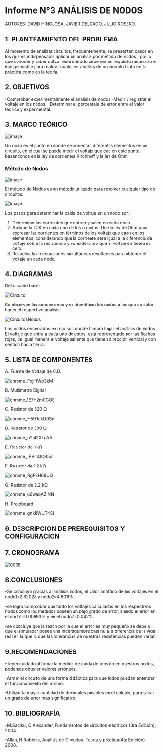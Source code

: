 # Informe N°3 ANÁLISIS DE N0D0S

AUTORES: DAVID HINOJOSA,
         JAVIER DELGADO,
         JULIO ROSERO.

## 1. PLANTEAMIENTO DEL PROBLEMA

Al momento de analizar circuitos, frecuentemente, se presentan casos en los que es indispensable aplicar un análisis por método de nodos , por lo que conocer y saber utilizar este método debe ser un requisito necesario e indispensable para realizar cualquier análisis de un circuito tanto en la práctica como en la teoría.

## 2. OBJETIVOS
-Comprobar experimentalmente el analisis de nodos
-Medir y registrar el voltaje en los nodos.
-Determinar el porcentaje de error entre el valor teorico y experimental.

## 3. MARCO TEÓRICO 
![image](https://user-images.githubusercontent.com/64505672/84841818-10b96080-b009-11ea-8c5f-862ff4ee8891.png)

Un nodo es el punto en donde se conectan diferentes elementos en un circuito, en el cual se puede medir el voltaje que cae en este punto, basándonos en la ley de corrientes Kirchhoff y la ley de Ohm.
### Método de Nodos

![image](https://user-images.githubusercontent.com/64505672/84841694-ac969c80-b008-11ea-88e9-abf614eb50b4.png)

El método de Nodos es un método utilizado para resolver cualquier tipo de circuitos.

![image](https://user-images.githubusercontent.com/64505672/84841751-db147780-b008-11ea-9d40-00c5b02e7e4f.png)

Los pasos para determinar la caida de voltaje en un nodo son:
1. Determinar las corrientes que entran y salen en cada nodo.
2. Aplique la LCK en cada uno de los n nodos. Use la ley de Ohm para expresar las corrientes en términos de los voltaje que caen en los elementos, considerando que la corriente sera igual a la diferencia de voltaje sobre la resistencia y considerando que el voltaje en tieera es cero.
3. Resuelva las n ecuaciones simultáneas resultantes para obtener el voltaje en cada nodo.

## 4. DIAGRAMAS
Del circuito base:

![Circuito](https://user-images.githubusercontent.com/66037763/84849909-0785bf00-b01c-11ea-854a-a0eaf524f16f.png)


Se observan las conecciones y se identifican los nodos a los que se debe hacer el respectivo análisis:


![CircuitosNodos](https://user-images.githubusercontent.com/66037763/84850917-8f6cc880-b01e-11ea-9627-a9fe10551303.png)


Los nodos encerrados en rojo son donde tomará lugar el análisis de nodos. El voltaje que entra a cada uno de estos, está representado por las flechas rojas, de igual manera el voltaje saliente que tienen dirección vertical y con sentido hacia tierra. 

## 5. LISTA DE COMPONENTES
A. Fuente de Voltaje de C.D.


![chrome_FxjHlWp3kM](https://user-images.githubusercontent.com/66037763/84236034-96df1f80-aabc-11ea-9159-3d2235bc315b.png)


B. Multímetro Digital

![chrome_1E7H2m0GOE](https://user-images.githubusercontent.com/66037763/84236069-a6f6ff00-aabc-11ea-90f8-49d128847e17.png)


C. Resistor de 820 Ω


![chrome_H59RekD0Sn](https://user-images.githubusercontent.com/66037763/84236097-b4ac8480-aabc-11ea-88e9-0930cd8a6151.png)


D. Resistor de 390 Ω


![chrome_nYj42XTcAA](https://user-images.githubusercontent.com/66037763/84236121-bc6c2900-aabc-11ea-9052-20d1e126c649.png)


E. Resistor de 1 kΩ


![chrome_jPVmQCB5dn](https://user-images.githubusercontent.com/66037763/84236149-cbeb7200-aabc-11ea-96d9-4b01e8f8ef81.png)


F. Resistor de 1.2 kΩ


![chrome_RgP3H68Ui2](https://user-images.githubusercontent.com/66037763/84236162-d60d7080-aabc-11ea-864d-536485900f86.png)


G. Resistor de 2.2 kΩ

![chrome_u6waqAZiNN](https://user-images.githubusercontent.com/66037763/84236192-e0c80580-aabc-11ea-9767-487481f78259.png)


H. Protoboard

![chrome_gnkRWUT4Si](https://user-images.githubusercontent.com/66037763/84236208-e9b8d700-aabc-11ea-9985-2e94ef9d6adb.png)


## 6. DESCRIPCION DE PREREQUISITOS Y CONFIGURACION

## 7. CRONOGRAMA
![0006](https://user-images.githubusercontent.com/66037557/84841262-70167100-b007-11ea-9910-d1d3f00f408a.png)


## 8.CONCLUSIONES
-Se concluyó gracias al análisis nodos, el valor analítico de los voltajes en el nodo1=2.82028 y nodo2=4.80195  .

-se logró comprobar que tanto los voltajes calculados en los respectivos nodos como los medidos poseen un bajo grado de error, siendo el error en el nodo1=0.00993% y en el nodo2=0.042%.

-se concluye que la razón por la que el error es muy pequeño se debe a que el simulador posee una incertidumbre casi nula, a diferencia de la vida real en la que la que las tolerancias de nuestras resistencias pueden variar.

## 9.RECOMENDACIONES
-Tener cuidado al tomar la medida de caída de tensión en nuestros nodos, podemos obtener valores erróneos.

-Armar el circuito de una forma didáctica para que todos puedan entender el funcionamiento del mismo.

-Utilizar la mayor cantidad de decimales posibles en el cálculo, para sacar un grado de error mas significativo.

## 10. BIBLIOGRAFÍA

-M.Sadiku, C.Alexander, Fundamentos de circuitos eléctricos (3ra Edición), 2004.

-Allan, H.Robbins, Análisis de Circuitos. Teoría y práctica(4ta Edición), 2008.
